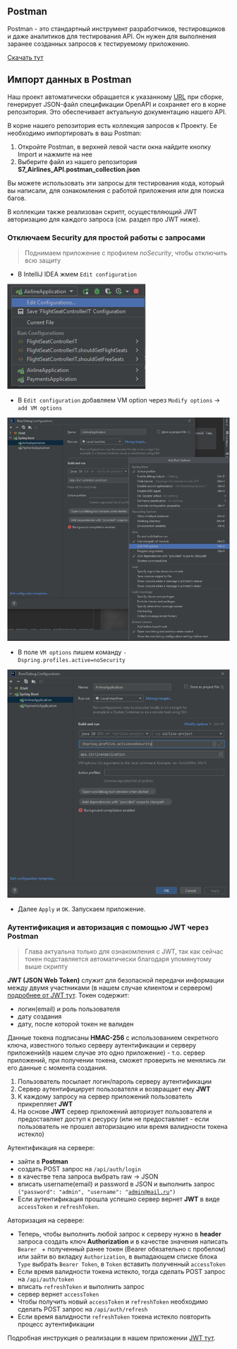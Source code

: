 ## Postman
Postman - это стандартный инструмент разработчиков, тестировщиков и даже аналитиков для тестирования API. Он нужен для выполнения заранее созданных запросов к тестируемому приложению. 

[Скачать тут](https://www.postman.com/downloads/)

## Импорт данных в Postman

Наш проект автоматически обращается к указанному [URL](http://localhost:8080/v3/api-docs) при сборке, 
генерирует JSON-файл спецификации OpenAPI и сохраняет его в корне репозитория. 
Это обеспечивает актуальную документацию нашего API.



В корне нашего репозитория есть коллекция запросов к Проекту. Ее необходимо импортировать в ваш Postman:
1) Откройте Postman, в верхней левой части окна найдите кнопку Import и нажмите на нее
2) Выберите файл из нашего репозитория **S7_Airlines_API.postman_collection.json**

Вы можете использовать эти запросы для тестирования кода, который вы написали, для ознакомления с работой приложения или для поиска багов.

В коллекции также реализован скрипт, осуществляющий JWT авторизацию для каждого запроса (см. раздел про JWT ниже).

### Отключаем Security для простой работы с запросами
> Поднимаем приложение с профилем *noSecurity*, чтобы отключить всю защиту
> 
- В IntelliJ IDEA жмем ```Edit configuration``` 

![image](./images/noSecurity_edit_configurtion.JPG)
- В ```Edit configuration``` добавляем VM option через ```Modify options``` -> ```add VM options``` 

![image](./images/noSecurity_VM_options.JPG)
- В поле ```VM options``` пишем команду <code>-Dspring.profiles.active=noSecurity</code> 

![image](./images/noSecurity_argument.JPG)
- Далее ```Apply``` и ```OK```. Запускаем приложение.

### Аутентификация и авторизация с помощью JWT через Postman
> Глава актуальна только для ознакомления с JWT, так как сейчас токен подставляется автоматически благодаря упомянутому выше скрипту
> 
**JWT (JSON Web Token)** служит для безопасной передачи информации между двумя участниками (в нашем случае клиентом и сервером) [подробнее от JWT тут](https://struchkov.dev/blog/what-is-jwt/). Токен содержит:
- логин(email) и роль пользователя
- дату создания
- дату, после которой токен не валиден

Данные токена подписаны **HMAC-256** с использованием секретного ключа, известного только серверу аутентификации и серверу приложений(в нашем случае это одно приложение) - т.о. сервер приложений, при получении токена, сможет проверить не менялись ли его данные с момента создания.
1) Пользователь посылает логин/пароль серверу аутентификации
2) Сервер аутентифицирует пользователя и возвращает ему **JWT**
3) К каждому запросу на сервер приложений пользователь прикрепляет **JWT**
4) На основе **JWT** сервер приложений авторизует пользователя и предоставляет доступ к ресурсу (или не предоставляет - если пользователь не прошел авторизацию или время валидности токена истекло)

Аутентификация на сервере:
- зайти в **Postman**
- создать POST запрос на ```/api/auth/login```
- в качестве тела запроса выбрать raw -> JSON
- вписать username(email) и password в JSON и выполнить запрос <code>("password": "admin", "username": "admin@mail.ru")</code>
- Если аутентификация прошла успешно сервер вернет **JWT** в виде ```accessToken``` и ```refreshToken```.

Авторизация на сервере:
- Теперь, чтобы выполнить любой запрос к серверу нужно в **header** запроса создать ключ **Authorization** и в качестве значения написать ```Bearer ``` + полученный ранее токен (Bearer обязательно с пробелом)
  или зайти во вкладку ```Authorization```, в выпадающем списке блока ```Type``` выбрать ```Bearer Token```, в ```Token``` вставить полученный ```accessToken```
- Если время валидности токена истекло, тогда сделать POST запрос на ```/api/auth/token```
- вписать ```refreshToken``` и выполнить запрос
- сервер вернет ```accessToken```
- Чтобы получить новый ```accessToken``` и ```refreshToken``` необходимо сделать POST запрос на ```/api/auth/refresh```
- Если время валидности ```refreshToken``` токена истекло повторить процесс аутентификации

Подробная инструкция о реализации в нашем приложении [JWT тут](https://struchkov.dev/blog/jwt-implementation-in-spring/).